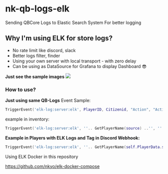 # nk-qb-logs-elk
Sending QBCore Logs to Elastic Search System For better logging
<h2>Why I'm using ELK for store logs?</h2>
<ul>
<li>No rate limit like discord, slack</li>
<li>Better logs filter, finder</li>
<li>Using your own server with local transport - with zero delay</li>
<li>Can be using as DataSource for Grafana to display Dashboard 😎</li>
</ul>
<strong> Just see the sample images </strong>
<img src="https://user-images.githubusercontent.com/38779855/203367485-adfc5ef4-3ebc-4c12-b011-fb95ee45281f.png">

<h3>How to use?</h3>

<b>Just using same QB-Logs</b>
Event Sample: 
```lua
TriggerEvent('elk-log:server:elk', PlayerID, Citizenid, "Action", "Action Detail", IsDanger(true/false))
```
example in inventory:</b><br/>

```lua
TriggerEvent('elk-log:server:elk', ''.. GetPlayerName(source) ..'', ''.. Player.PlayerData.citizenid ..'', 'AddItem', '**' .. GetPlayerName(source) .. ' (citizenid: ' .. Player.PlayerData.citizenid .. ' | id: ' .. source .. ')** got item: [slot:' .. slot .. '], itemname: ' .. Player.PlayerData.items[slot].name .. ', added amount: ' .. amount .. ', new total amount: ' .. Player.PlayerData.items[slot].amount)
```

<b>Example in Players with ELK Logs and Tag in Discord Webhook:</b>
```lua
TriggerEvent('elk-log:server:elk', ''.. GetPlayerName(self.PlayerData.source) ..'', ''.. self.PlayerData.citizenid ..'', 'AddMoney', '**' .. GetPlayerName(self.PlayerData.source) .. ' (citizenid: ' .. self.PlayerData.citizenid .. ' | id: ' .. self.PlayerData.source .. ')** $' .. amount .. ' (' .. moneytype .. ') added, new ' .. moneytype .. ' balance: ' .. self.PlayerData.money[moneytype] .. ' reason: ' .. reason, true)
```
Using ELK Docker in this repository 

https://github.com/nkyo/elk-docker-compose
